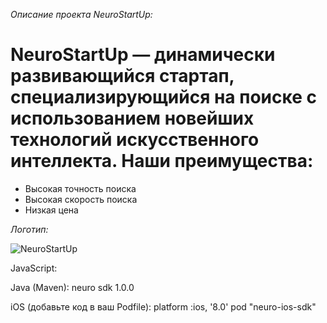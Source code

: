 *Описание проекта NeuroStartUp:*

# NeuroStartUp — динамически развивающийся стартап, специализирующийся на поиске с использованием новейших технологий искусственного интеллекта. Наши преимущества:

* Высокая точность поиска
* Высокая скорость поиска
* Низкая цена

*Логотип:*

![NeuroStartUp](https://camo.githubusercontent.com/ace14ee894d150192a7b05b12410738aa65528da742bbce69315a5f441320ea7/68747470733a2f2f692e696d6775722e636f6d2f495a4f525769492e706e67)

JavaScript:
<script src="https://localhost/neuro.sdk.min.js"></script>


Java (Maven):
<dependency>
  <groupId>neuro</groupId>
  <artifactId>sdk</artifactId>
  <version>1.0.0</version>
</dependency>


iOS (добавьте код в ваш Podfile):
platform :ios, '8.0'
pod "neuro-ios-sdk"
